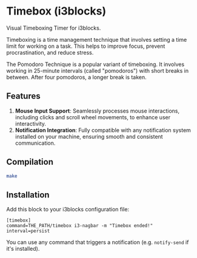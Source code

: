 # Timebox (i3blocks)

Visual Timeboxing Timer for i3blocks.

Timeboxing is a time management technique that involves setting a time limit for working on a task. This helps to improve focus, prevent procrastination, and reduce stress.

The Pomodoro Technique is a popular variant of timeboxing. It involves working in 25-minute intervals (called "pomodoros") with short breaks in between. After four pomodoros, a longer break is taken.

## Features

1. **Mouse Input Support**: Seamlessly processes mouse interactions, including clicks and scroll wheel movements, to enhance user interactivity.
2. **Notification Integration**: Fully compatible with any notification system installed on your machine, ensuring smooth and consistent communication.

## Compilation

```sh
make
```

## Installation

Add this block to your i3blocks configuration file:

```
[timebox]
command=THE_PATH/timebox i3-nagbar -m "Timebox ended!"
interval=persist
```

You can use any command that triggers a notification (e.g. `notify-send` if it's installed).
